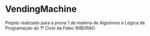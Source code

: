 # VendingMachine
Projeto realizado para a prova 1 da materia de Algotimos e Lógica de Programação do 1º Ciclo da Fatec RIBEIRAO
